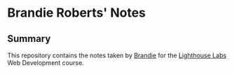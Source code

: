 # Brandie Roberts' Notes
## Summary
This repository contains the notes taken by [Brandie](https://github.com/brandiecroberts/README) for the [Lighthouse Labs](https://www.lighthouselabs.ca/) Web Development course.

